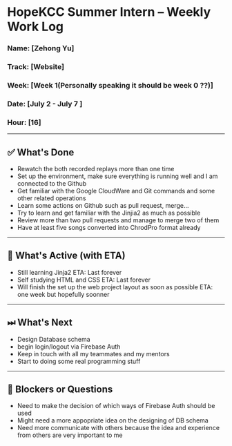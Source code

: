 # HopeKCC Summer Intern – Weekly Work Log

### Name: [Zehong Yu]
### Track: [Website]
### Week: [Week 1(Personally speaking it should be week 0 ??)]
### Date: [July 2 - July 7 ]
### Hour: [16]

---

## ✅ What's Done
- Rewatch the both recorded replays more than one time
- Set up the environment, make sure everything is running well and I am connected to the Github 
- Get familiar with the Google CloudWare and Git commands and some other related operations
- Learn some actions on Github such as pull request, merge...
- Try to learn and get familiar with the Jinjia2 as much as possible
- Review more than two pull requests and manage to merge two of them
- Have at least five songs converted into ChrodPro format already


---

## 🔄 What's Active (with ETA)
- Still learning Jinja2                                               ETA: Last forever
- Self studying HTML and CSS                                          ETA: Last forever
- Will finish the set up the web project layout as soon as possible   ETA: one week but hopefully soonner

---

## ⏭ What's Next
- Design Database schema
- begin login/logout via Firebase Auth
- Keep in touch with all my teammates and my mentors
- Start to doing some real programming stuff

---

## 🛑 Blockers or Questions
- Need to make the decision of which ways of Firebase Auth should be used
- Might need a more appopriate idea on the designing of DB schema
- Need more communicate with others because the idea and experience from others are very important to me
